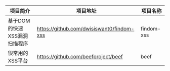 | 项目简介 | 项目地址 | 项目名称 |
| -------- | -------- | -------- |
基于DOM的快速XSS漏洞扫描程序 | https://github.com/dwisiswant0/findom-xss | findom-xss |
很常用的XSS平台 | https://github.com/beefproject/beef | beef